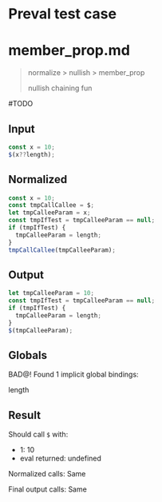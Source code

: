 # Preval test case

# member_prop.md

> normalize > nullish > member_prop
>
> nullish chaining fun

#TODO

## Input

`````js filename=intro
const x = 10;
$(x??length);
`````

## Normalized

`````js filename=intro
const x = 10;
const tmpCallCallee = $;
let tmpCalleeParam = x;
const tmpIfTest = tmpCalleeParam == null;
if (tmpIfTest) {
  tmpCalleeParam = length;
}
tmpCallCallee(tmpCalleeParam);
`````

## Output

`````js filename=intro
let tmpCalleeParam = 10;
const tmpIfTest = tmpCalleeParam == null;
if (tmpIfTest) {
  tmpCalleeParam = length;
}
$(tmpCalleeParam);
`````

## Globals

BAD@! Found 1 implicit global bindings:

length

## Result

Should call `$` with:
 - 1: 10
 - eval returned: undefined

Normalized calls: Same

Final output calls: Same
